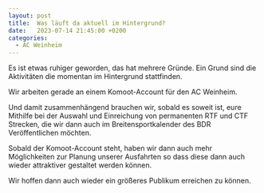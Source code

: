 ```yaml
---
layout: post
title:  Was läuft da aktuell im Hintergrund?
date:   2023-07-14 21:45:00 +0200
categories:
  - AC Weinheim 
---
```

Es ist etwas ruhiger geworden, das hat mehrere Gründe. Ein Grund sind die
Aktivitäten die momentan im Hintergrund stattfinden.

Wir arbeiten gerade an einem Komoot-Account für den AC Weinheim.

Und damit zusammenhängend brauchen wir, sobald es soweit ist, eure Mithilfe
bei der Auswahl und Einreichung von permanenten RTF und CTF Strecken, die wir
dann auch im Breitensportkalender des BDR Veröffentlichen möchten.

Sobald der Komoot-Account steht, haben wir dann auch mehr Möglichkeiten zur
Planung unserer Ausfahrten so dass diese dann auch wieder attraktiver gestaltet
werden können.

Wir hoffen dann auch wieder ein größeres Publikum erreichen zu können.
